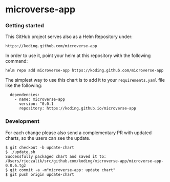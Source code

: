# microverse-app

### Getting started

This GitHub project serves also as a Helm Repository under:

```
https://koding.github.com/microverse-app
```

In order to use it, point your helm at this repository with the following command:

```
helm repo add microverse-app https://koding.github.com/microverse-app
```

The simplest way to use this chart is to add it to your `requirements.yaml` file like the following:

```
  dependencies:
    - name: microverse-app
      version: ^0.0.1
      repository: https://koding.github.io/microverse-app
```

### Development

For each change please also send a complementary PR with updated charts, so the users can see the update.

```
$ git checkout -b update-chart
$ ./update.sh
Successfully packaged chart and saved it to: /Users/rjeczalik/src/github.com/koding/microverse-app/microverse-app-0.0.6.tgz
$ git commit -a -m"microverse-app: update chart"
$ git push origin update-chart
```
